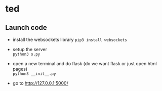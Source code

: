 # ted

## Launch code

- install the websockets library
```pip3 install websockets```

- setup the server  
```python3 s.py``` 

- open a new terminal and do flask (do we want flask or just open html pages)  
```python3 __init__.py```

- go to http://127.0.0.1:5000/
